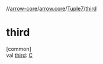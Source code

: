 //[arrow-core](../../../index.md)/[arrow.core](../index.md)/[Tuple7](index.md)/[third](third.md)

# third

[common]\
val [third](third.md): [C](index.md)
